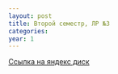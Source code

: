 ```yaml
---
layout: post
title: Второй семестр, ЛР №3
categories: 
year: 1
---
```


[Ссылка на яндекс диск](https://disk.yandex.ru/d/7KOkAKMENY-f4g)
